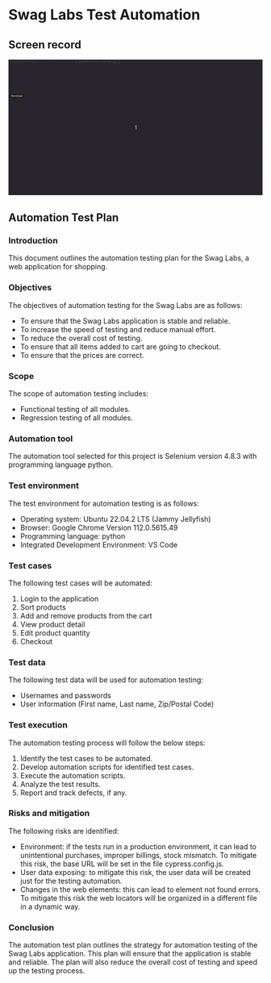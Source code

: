 # Swag Labs Test Automation

## Screen record

![](record_test_automation_swag_labs.gif)

## Automation Test Plan

### Introduction
This document outlines the automation testing plan for the Swag Labs, a web application for
shopping.

### Objectives
The objectives of automation testing for the Swag Labs are as follows:
- To ensure that the Swag Labs application is stable and reliable.
- To increase the speed of testing and reduce manual effort.
- To reduce the overall cost of testing.
- To ensure that all items added to cart are going to checkout.
- To ensure that the prices are correct.

### Scope
The scope of automation testing includes:
- Functional testing of all modules.
- Regression testing of all modules.

### Automation tool
The automation tool selected for this project is Selenium version 4.8.3 with programming language python.

### Test environment
The test environment for automation testing is as follows:
- Operating system: Ubuntu 22.04.2 LTS (Jammy Jellyfish)
- Browser: Google Chrome Version 112.0.5615.49
- Programming language: python
- Integrated Development Environment: VS Code

### Test cases
The following test cases will be automated:
1. Login to the application
2. Sort products
3. Add and remove products from the cart
4. View product detail
5. Edit product quantity
6. Checkout

### Test data
The following test data will be used for automation testing:
- Usernames and passwords
- User information (First name, Last name, Zip/Postal Code)

### Test execution
The automation testing process will follow the below steps:
1. Identify the test cases to be automated.
2. Develop automation scripts for identified test cases.
3. Execute the automation scripts.
4. Analyze the test results.
5. Report and track defects, if any.

### Risks and mitigation
The following risks are identified:
- Environment: if the tests run in a production environment, it can lead to unintentional
purchases, improper billings, stock mismatch. To mitigate this risk, the base URL will
be set in the file cypress.config.js.
- User data exposing: to mitigate this risk, the user data will be created just for the
testing automation.
- Changes in the web elements: this can lead to element not found errors. To mitigate
this risk the web locators will be organized in a different file in a dynamic way.

### Conclusion
The automation test plan outlines the strategy for automation testing of the Swag Labs
application. This plan will ensure that the application is stable and reliable. The plan will also
reduce the overall cost of testing and speed up the testing process.
